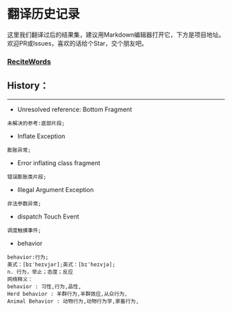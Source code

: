 # 翻译历史记录 
这里我们翻译过后的结果集，建议用Markdown编辑器打开它，下方是项目地址。欢迎PR或Issues，喜欢的话给个Star，交个朋友吧。
### [ReciteWords](https://github.com/BolexLiu/ReciteWords)

## History：

---

- Unresolved reference: Bottom Fragment
```
未解决的参考:底部片段;
```
- Inflate Exception
```
膨胀异常;
```
- Error inflating class fragment
```
错误膨胀类片段;
```
- Illegal Argument Exception
```
非法参数异常;
```
- dispatch Touch Event
```
调度触摸事件;
```
- behavior
```
behavior:行为;
美式：[bɪˈheɪvjər];英式：[bɪˈheɪvjə];
n. 行为，举止；态度；反应
网络释义：
behavior : 习性,行为,品性,
Herd behavior : 羊群行为,羊群效应,从众行为,
Animal Behavior : 动物行为,动物行为学,家畜行为,
```
